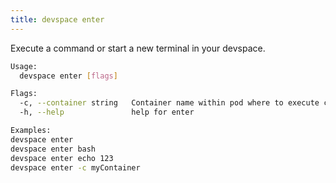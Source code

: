 ```yaml
---
title: devspace enter
---
```


Execute a command or start a new terminal in your devspace.  

```bash
Usage:
  devspace enter [flags]

Flags:
  -c, --container string   Container name within pod where to execute command
  -h, --help               help for enter

Examples: 
devspace enter
devspace enter bash
devspace enter echo 123
devspace enter -c myContainer
```
